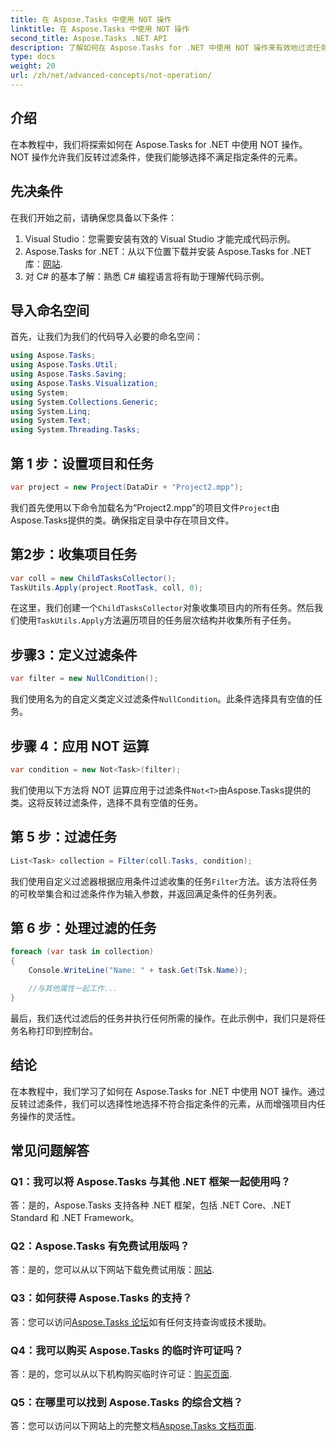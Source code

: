 ```yaml
---
title: 在 Aspose.Tasks 中使用 NOT 操作
linktitle: 在 Aspose.Tasks 中使用 NOT 操作
second_title: Aspose.Tasks .NET API
description: 了解如何在 Aspose.Tasks for .NET 中使用 NOT 操作来有效地过滤任务。立即增强您的项目管理能力。
type: docs
weight: 20
url: /zh/net/advanced-concepts/not-operation/
---
```

## 介绍

在本教程中，我们将探索如何在 Aspose.Tasks for .NET 中使用 NOT 操作。 NOT 操作允许我们反转过滤条件，使我们能够选择不满足指定条件的元素。

## 先决条件

在我们开始之前，请确保您具备以下条件：

1. Visual Studio：您需要安装有效的 Visual Studio 才能完成代码示例。
2.  Aspose.Tasks for .NET：从以下位置下载并安装 Aspose.Tasks for .NET 库：[网站](https://releases.aspose.com/tasks/net/).
3. 对 C# 的基本了解：熟悉 C# 编程语言将有助于理解代码示例。

## 导入命名空间

首先，让我们为我们的代码导入必要的命名空间：

```csharp
using Aspose.Tasks;
using Aspose.Tasks.Util;
using Aspose.Tasks.Saving;
using Aspose.Tasks.Visualization;
using System;
using System.Collections.Generic;
using System.Linq;
using System.Text;
using System.Threading.Tasks;
```

## 第 1 步：设置项目和任务

```csharp
var project = new Project(DataDir + "Project2.mpp");
```

我们首先使用以下命令加载名为“Project2.mpp”的项目文件`Project`由Aspose.Tasks提供的类。确保指定目录中存在项目文件。

## 第2步：收集项目任务

```csharp
var coll = new ChildTasksCollector();
TaskUtils.Apply(project.RootTask, coll, 0);
```

在这里，我们创建一个`ChildTasksCollector`对象收集项目内的所有任务。然后我们使用`TaskUtils.Apply`方法遍历项目的任务层次结构并收集所有子任务。

## 步骤3：定义过滤条件

```csharp
var filter = new NullCondition();
```

我们使用名为的自定义类定义过滤条件`NullCondition`。此条件选择具有空值的任务。

## 步骤 4：应用 NOT 运算

```csharp
var condition = new Not<Task>(filter);
```

我们使用以下方法将 NOT 运算应用于过滤条件`Not<T>`由Aspose.Tasks提供的类。这将反转过滤条件，选择不具有空值的任务。

## 第 5 步：过滤任务

```csharp
List<Task> collection = Filter(coll.Tasks, condition);
```

我们使用自定义过滤器根据应用条件过滤收集的任务`Filter`方法。该方法将任务的可枚举集合和过滤条件作为输入参数，并返回满足条件的任务列表。

## 第 6 步：处理过滤的任务

```csharp
foreach (var task in collection)
{
    Console.WriteLine("Name: " + task.Get(Tsk.Name));

    //与其他属性一起工作...
}
```

最后，我们迭代过滤后的任务并执行任何所需的操作。在此示例中，我们只是将任务名称打印到控制台。

## 结论

在本教程中，我们学习了如何在 Aspose.Tasks for .NET 中使用 NOT 操作。通过反转过滤条件，我们可以选择性地选择不符合指定条件的元素，从而增强项目内任务操作的灵活性。

## 常见问题解答

### Q1：我可以将 Aspose.Tasks 与其他 .NET 框架一起使用吗？

答：是的，Aspose.Tasks 支持各种 .NET 框架，包括 .NET Core、.NET Standard 和 .NET Framework。

### Q2：Aspose.Tasks 有免费试用版吗？

答：是的，您可以从以下网站下载免费试用版：[网站](https://releases.aspose.com/).

### Q3：如何获得 Aspose.Tasks 的支持？

答：您可以访问[Aspose.Tasks 论坛](https://forum.aspose.com/c/tasks/15)如有任何支持查询或技术援助。

### Q4：我可以购买 Aspose.Tasks 的临时许可证吗？

答：是的，您可以从以下机构购买临时许可证：[购买页面](https://purchase.aspose.com/temporary-license/).

### Q5：在哪里可以找到 Aspose.Tasks 的综合文档？

答：您可以访问以下网站上的完整文档[Aspose.Tasks 文档页面](https://reference.aspose.com/tasks/net/).